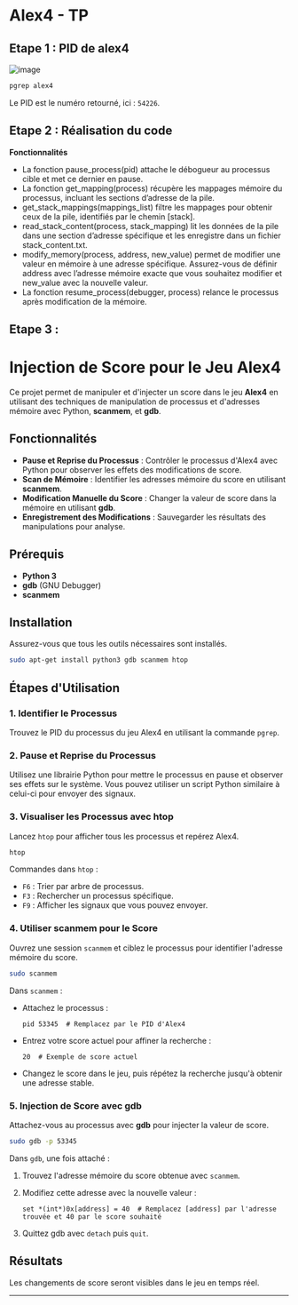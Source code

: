# Alex4 - TP

## Etape 1 : PID de alex4

![image](https://github.com/user-attachments/assets/18402f68-ddb1-4dc8-94fd-33efc23af4fd)

```bash
pgrep alex4
```
Le PID est le numéro retourné, ici : `54226`.

## Etape 2 : Réalisation du code
**Fonctionnalités**
- La fonction pause_process(pid) attache le débogueur au processus cible et met ce dernier en pause.
- La fonction get_mapping(process) récupère les mappages mémoire du processus, incluant les sections d’adresse de la pile.
- get_stack_mappings(mappings_list) filtre les mappages pour obtenir ceux de la pile, identifiés par le chemin [stack].
- read_stack_content(process, stack_mapping) lit les données de la pile dans une section d’adresse spécifique et les enregistre dans un fichier stack_content.txt.
- modify_memory(process, address, new_value) permet de modifier une valeur en mémoire à une adresse spécifique. Assurez-vous de définir address avec l’adresse mémoire exacte que vous souhaitez modifier et new_value avec la nouvelle valeur.
- La fonction resume_process(debugger, process) relance le processus après modification de la mémoire.


## Etape 3 : 

# Injection de Score pour le Jeu Alex4

Ce projet permet de manipuler et d'injecter un score dans le jeu **Alex4** en utilisant des techniques de manipulation de processus et d'adresses mémoire avec Python, **scanmem**, et **gdb**.

## Fonctionnalités

- **Pause et Reprise du Processus** : Contrôler le processus d'Alex4 avec Python pour observer les effets des modifications de score.
- **Scan de Mémoire** : Identifier les adresses mémoire du score en utilisant **scanmem**.
- **Modification Manuelle du Score** : Changer la valeur de score dans la mémoire en utilisant **gdb**.
- **Enregistrement des Modifications** : Sauvegarder les résultats des manipulations pour analyse.

## Prérequis

- **Python 3**
- **gdb** (GNU Debugger)
- **scanmem**

## Installation

Assurez-vous que tous les outils nécessaires sont installés.

```bash
sudo apt-get install python3 gdb scanmem htop
```

## Étapes d'Utilisation

### 1. Identifier le Processus

Trouvez le PID du processus du jeu Alex4 en utilisant la commande `pgrep`.





### 2. Pause et Reprise du Processus

Utilisez une librairie Python pour mettre le processus en pause et observer ses effets sur le système. Vous pouvez utiliser un script Python similaire à celui-ci pour envoyer des signaux.


### 3. Visualiser les Processus avec htop

Lancez `htop` pour afficher tous les processus et repérez Alex4.

```bash
htop
```

Commandes dans `htop` :
- `F6` : Trier par arbre de processus.
- `F3` : Rechercher un processus spécifique.
- `F9` : Afficher les signaux que vous pouvez envoyer.

### 4. Utiliser scanmem pour le Score

Ouvrez une session `scanmem` et ciblez le processus pour identifier l'adresse mémoire du score.

```bash
sudo scanmem
```

Dans `scanmem` :
- Attachez le processus :
  ```scanmem
  pid 53345  # Remplacez par le PID d'Alex4
  ```
- Entrez votre score actuel pour affiner la recherche :
  ```scanmem
  20  # Exemple de score actuel
  ```
- Changez le score dans le jeu, puis répétez la recherche jusqu'à obtenir une adresse stable.

### 5. Injection de Score avec gdb

Attachez-vous au processus avec **gdb** pour injecter la valeur de score.

```bash
sudo gdb -p 53345
```

Dans `gdb`, une fois attaché :
1. Trouvez l'adresse mémoire du score obtenue avec `scanmem`.
2. Modifiez cette adresse avec la nouvelle valeur :

   ```gdb
   set *(int*)0x[address] = 40  # Remplacez [address] par l'adresse trouvée et 40 par le score souhaité
   ```

3. Quittez gdb avec `detach` puis `quit`.


## Résultats

Les changements de score seront visibles dans le jeu en temps réel.

---
